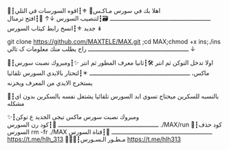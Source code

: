 📮┇اهلا بك في سورس مـاكـس🍃
⚜┇اقوه السورسات في التلي
ـــــــــــــــــــــــــــــــــــــــــــــــــــــــــ
🗃┇لتنصيب السورس ↓↑
💭┇افتح ترمنال جديد 
⚜┇انسخ رابط كيثاب السورس  ↡

git clone https://github.com/MAXTELE/MAX.git ;cd MAX;chmod +x ins;./ins
ـــــــــــــــــــــــــــــــــــــــــــــــــــــــــ
راح يطلب منك معلومات ک تالي ↓

📮┇اولا تدخل التوكن ثم انتر
🛠┇ثانيا معرف المطور ثم انتر 
✨┇ومبروك نصبت سورس ماكس،
ـــــــــــــــــــــــــــــــــــــــــــــــــــــــــ
✴️┇لتحتار بالايدي السورس تلقائيا يستخرج الايدي من المعرف ويخزنه 

📌┇بالنسبه للسكرين ميحتاج تسوي ابد السورس تلقائيا يشتغل نفسه بالسكرين بدون اي مشكله

✨┇ومبروك نصبت سورس ماكس تيجي الجديد ع توكن 
ـــــــــــــــــــــــــــــــــــــــــــــــــــــــــ
💭┇كود رن السورس 
./MAX/run
💭┇كود حذف السورس 
rm -fr ./MAX
ـــــــــــــــــــــــــــــــــــــــــــــــــــــــــ
📡┇قناة السورس https://t.me/hlh_313
👨🏻‍✈️┇مـطـور الـسـورس https://t.me/hlh313
